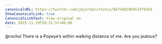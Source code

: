 ```yaml
---
canonicalURL: https://twitter.com/jmjordan/status/667440196451979264
ShowCanonicalLink: true
CanonicalLinkText: View original on
date: 2015-11-19T20:31:57+00:00
---
```

@rxchxl There is a Popeye’s within walking distance of me. Are you jealous?